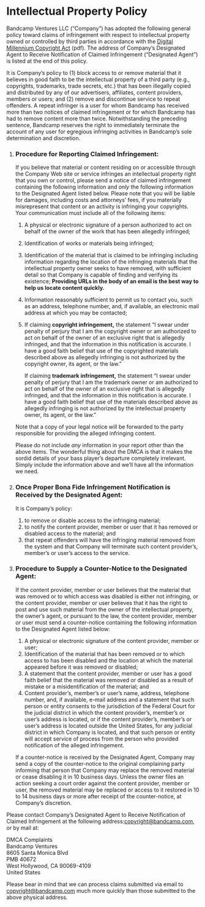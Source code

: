 Intellectual Property Policy
============================

Bandcamp Ventures LLC (“Company”) has adopted the following general policy toward claims of infringement with respect to intellectual property owned or controlled by third parties in accordance with the [Digital Millennium Copyright Act](http://lcweb.loc.gov/copyright/legislation/dmca.pdf) (pdf). The address of Company’s Designated Agent to Receive Notification of Claimed Infringement (“Designated Agent”) is listed at the end of this policy.

It is Company’s policy to (1) block access to or remove material that it believes in good faith to be the intellectual property of a third party (e.g., copyrights, trademarks, trade secrets, etc.) that has been illegally copied and distributed by any of our advertisers, affiliates, content providers, members or users; and (2) remove and discontinue service to repeat offenders. A repeat infringer is a user for whom Bandcamp has received more than two notices of claimed infringement or for which Bandcamp has had to remove content more than twice. Notwithstanding the preceding sentence, Bandcamp reserves the right to immediately terminate the account of any user for egregious infringing activities in Bandcamp’s sole determination and discretion.

1. ### Procedure for Reporting Claimed Infringement:
    
    If you believe that material or content residing on or accessible through the Company Web site or service infringes an intellectual property right that you own or control, please send a notice of claimed infringement containing the following information and _only_ the following information to the Designated Agent listed below. Please note that you will be liable for damages, including costs and attorneys’ fees, if you materially misrepresent that content or an activity is infringing your copyrights. Your communication must include all of the following items:
    
    1. A physical or electronic signature of a person authorized to act on behalf of the owner of the work that has been allegedly infringed;
        
    2. Identification of works or materials being infringed;
        
    3. Identification of the material that is claimed to be infringing including information regarding the location of the infringing materials that the intellectual property owner seeks to have removed, with sufficient detail so that Company is capable of finding and verifying its existence; **Providing URLs in the body of an email is the best way to help us locate content quickly.**
        
    4. Information reasonably sufficient to permit us to contact you, such as an address, telephone number, and, if available, an electronic mail address at which you may be contacted;
        
    5. If claiming **copyright infringement,** the statement “I swear under penalty of perjury that I am the copyright owner or am authorized to act on behalf of the owner of an exclusive right that is allegedly infringed, and that the information in this notification is accurate. I have a good faith belief that use of the copyrighted materials described above as allegedly infringing is not authorized by the copyright owner, its agent, or the law.”
        
        If claiming **trademark infringement,** the statement “I swear under penalty of perjury that I am the trademark owner or am authorized to act on behalf of the owner of an exclusive right that is allegedly infringed, and that the information in this notification is accurate. I have a good faith belief that use of the materials described above as allegedly infringing is not authorized by the intellectual property owner, its agent, or the law.”
        
    
    Note that a copy of your legal notice will be forwarded to the party responsible for providing the alleged infringing content.
    
    Please do not include _any_ information in your report other than the above items. The wonderful thing about the DMCA is that it makes the sordid details of your bass player’s departure completely irrelevant. Simply include the information above and we’ll have all the information we need.
    
2. ### Once Proper Bona Fide Infringement Notification is Received by the Designated Agent:
    
    It is Company’s policy:
    
    1. to remove or disable access to the infringing material;
    2. to notify the content provider, member or user that it has removed or disabled access to the material; and
    3. that repeat offenders will have the infringing material removed from the system and that Company will terminate such content provider’s, member’s or user’s access to the service.
    
3. ### Procedure to Supply a Counter-Notice to the Designated Agent:
    
    If the content provider, member or user believes that the material that was removed or to which access was disabled is either not infringing, or the content provider, member or user believes that it has the right to post and use such material from the owner of the intellectual property, the owner’s agent, or pursuant to the law, the content provider, member or user must send a counter-notice containing the following information to the Designated Agent listed below:
    
    1. A physical or electronic signature of the content provider, member or user;
    2. Identification of the material that has been removed or to which access to has been disabled and the location at which the material appeared before it was removed or disabled;
    3. A statement that the content provider, member or user has a good faith belief that the material was removed or disabled as a result of mistake or a misidentification of the material; and
    4. Content provider’s, member’s or user’s name, address, telephone number, and, if available, e-mail address and a statement that such person or entity consents to the jurisdiction of the Federal Court for the judicial district in which the content provider’s, member’s or user’s address is located, or if the content provider’s, member’s or user’s address is located outside the United States, for any judicial district in which Company is located, and that such person or entity will accept service of process from the person who provided notification of the alleged infringement.
    
    If a counter-notice is received by the Designated Agent, Company may send a copy of the counter-notice to the original complaining party informing that person that Company may replace the removed material or cease disabling it in 10 business days. Unless the owner files an action seeking a court order against the content provider, member or user, the removed material may be replaced or access to it restored in 10 to 14 business days or more after receipt of the counter-notice, at Company’s discretion.
    

Please contact Company’s Designated Agent to Receive Notification of Claimed Infringement at the following address:[copyright@bandcamp.com](mailto:copyright@bandcamp.com), or by mail at:  

DMCA Complaints  
Bandcamp Ventures  
8605 Santa Monica Blvd  
PMB 40672  
West Hollywood, CA 90069-4109  
United States

Please bear in mind that we can process claims submitted via email to [copyright@bandcamp.com](mailto:copyright@bandcamp.com) much more quickly than those submitted to the above physical address.